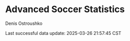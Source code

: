 # Advanced Soccer Statistics
Denis Ostroushko

<!-- gfm -->

Last successful data update: 2025-03-26 21:57:45 CST
